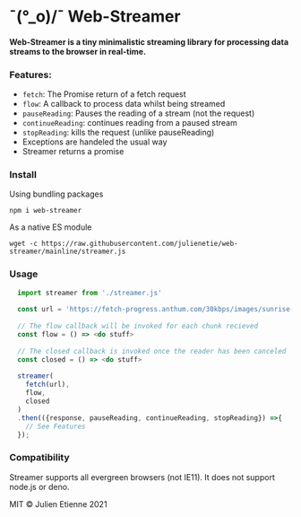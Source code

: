 # ¯\(°_o)/¯ Web-Streamer

#### Web-Streamer is a tiny minimalistic streaming library for processing data streams to the browser in real-time.

### Features:
- `fetch`: The Promise return of a fetch request  
- `flow`: A callback to process data whilst being streamed
- `pauseReading`: Pauses the reading of a stream (not the request)
- `continueReading`: continues reading from a paused stream
- `stopReading`: kills the request (unlike pauseReading)
- Exceptions are handeled the usual way
- Streamer returns a promise

### Install 
Using bundling packages

`npm i web-streamer`

As a native ES module 

`wget -c https://raw.githubusercontent.com/julienetie/web-streamer/mainline/streamer.js`

### Usage 
```javascript 
  import streamer from './streamer.js'
  
  const url = 'https://fetch-progress.anthum.com/30kbps/images/sunrise-baseline.jpg';
  
  // The flow callback will be invoked for each chunk recieved
  const flow = () => <do stuff>
  
  // The closed callback is invoked once the reader has been canceled
  const closed = () => <do stuff>
  
  streamer(
    fetch(url),
    flow,
    closed
  )
  .then(({response, pauseReading, continueReading, stopReading}) =>{
    // See Features
  });
```

### Compatibility
Streamer supports all evergreen browsers (not IE11). It does not support node.js or deno.

MIT © Julien Etienne 2021
